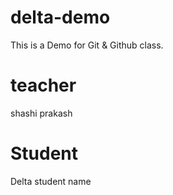 # delta-demo

This is a Demo for Git &amp; Github class.

# teacher

shashi prakash

# Student

Delta student name
